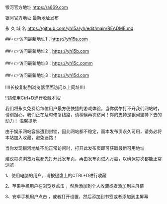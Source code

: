 银河官方地址 https://a669.com

银河官方地址 最新地址发布

永 久 域 名 https://github.com/yh15a/yh/edit/main/README.md

##⭐️👉访问最新地址1：https://yh15a.com

##⭐️👉访问最新地址2：https://yh15b.com

##⭐️👉访问最新地址3：https://yh15c.comm

##⭐️👉访问最新地址3：https://yh15d.com

‼️‼️长按复制到浏览器里面访问以上网址‼️‼️

‼️請使用Ctrl+D進行收藏本站!

我们将永久免费给每位用户最方便快捷的游戏体验，当你偶尔打不开我们网站时，请别担心，我们正在及时修复线路，请稍候再次访问！你的支持是银河坚持下去的动力！
温馨提示

由于娱乐网站容易遭到封锁，因此网站都不稳定，而本发布页永久可用，请务必将本站加入收藏，避免迷路！

当你发现银河地址不能正常访问时，打开此发布页即可获取最新可用地址

建议每次浏览万赢都先打开此发布页，再由发布页进入万赢，以确保每次都能正常浏览 

1、使用电脑的用户，请按键盘上的CTRL+D进行收藏

2、苹果手机用户在浏览器点击 ，然后添加到个人收藏或者添加到主屏幕

3、安卓手机用户点击 ，或者打开设置，然后添加到书签或者添加到主屏幕


